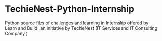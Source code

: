 # TechieNest-Python-Internship
Python source files of challenges and learning in Internship offered by Learn and Build , an initiative by TechieNest (IT Services and IT Consulting Company ) 
